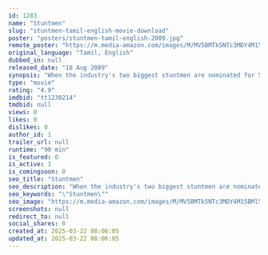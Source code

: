 ```yaml
---
id: 1283
name: "Stuntmen"
slug: "stuntmen-tamil-english-movie-download"
poster: "posters/stuntmen-tamil-english-2009.jpg"
remote_poster: "https://m.media-amazon.com/images/M/MV5BMTk5NTc3MDY4M15BMl5BanBnXkFtZTgwODU1MjA2MDE@._V1_SX300.jpg"
original_language: "Tamil, English"
dubbed_in: null
released_date: "18 Aug 2009"
synopsis: "When the industry's two biggest stuntmen are nominated for Stuntman of the Year, an over-ambitious documentarian reignites a dormant rivalry between the two men that results in an all out press war."
type: "movie"
rating: "4.9"
imdbid: "tt1230214"
tmdbid: null
views: 0
likes: 0
dislikes: 0
author_id: 1
trailer_url: null
runtime: "90 min"
is_featured: 0
is_active: 1
is_comingsoon: 0
seo_title: "Stuntmen"
seo_description: "When the industry's two biggest stuntmen are nominated for Stuntman of the Year, an over-ambitious documentarian reignites a dormant rivalry between the two men that results in an all out press war."
seo_keywords: "\"Stuntmen\""
seo_image: "https://m.media-amazon.com/images/M/MV5BMTk5NTc3MDY4M15BMl5BanBnXkFtZTgwODU1MjA2MDE@._V1_SX300.jpg"
screenshots: null
redirect_to: null
social_shares: 0
created_at: 2025-03-22 08:06:05
updated_at: 2025-03-22 08:06:05
---
```


